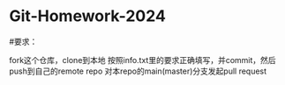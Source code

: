 # Git-Homework-2024
#要求：

fork这个仓库，clone到本地
按照info.txt里的要求正确填写，并commit，然后push到自己的remote repo
对本repo的main(master)分支发起pull request
